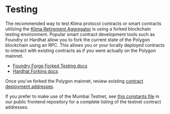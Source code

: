 # Testing

The recommended way to test Klima protocol contracts or smart contracts utilizing the [Klima Retirement Aggregator](guides/retirement-aggregator-contract-guide.md) is using a forked blockchain testing environment. Popular smart contract development tools such as Foundry or Hardhat allow you to fork the current state of the Polygon blockchain using an RPC. This allows you or your locally deployed contracts to interact with existing contracts as if you were actually on the Polygon mainnet.

* [Foundry Forge Forked Testing docs](https://book.getfoundry.sh/forge/fork-testing)
* [Hardhat Forking docs](https://hardhat.org/hardhat-network/docs/guides/forking-other-networks)

Once you've forked the Polygon mainnet, review existing [contract deployment addresses](deployment-addresses.md).

If you prefer to make use of the Mumbai Testnet, see [this constants file](https://github.com/KlimaDAO/klimadao/blob/441bb1931a937d263829ca831fa157c652330aea/lib/constants/index.ts#L24) in our public frontend repository for a complete listing of the testnet contract addresses.
